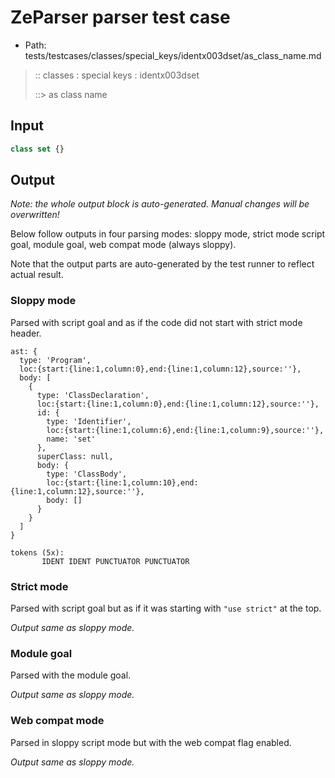 # ZeParser parser test case

- Path: tests/testcases/classes/special_keys/identx003dset/as_class_name.md

> :: classes : special keys : identx003dset
>
> ::> as class name

## Input

`````js
class set {}
`````

## Output

_Note: the whole output block is auto-generated. Manual changes will be overwritten!_

Below follow outputs in four parsing modes: sloppy mode, strict mode script goal, module goal, web compat mode (always sloppy).

Note that the output parts are auto-generated by the test runner to reflect actual result.

### Sloppy mode

Parsed with script goal and as if the code did not start with strict mode header.

`````
ast: {
  type: 'Program',
  loc:{start:{line:1,column:0},end:{line:1,column:12},source:''},
  body: [
    {
      type: 'ClassDeclaration',
      loc:{start:{line:1,column:0},end:{line:1,column:12},source:''},
      id: {
        type: 'Identifier',
        loc:{start:{line:1,column:6},end:{line:1,column:9},source:''},
        name: 'set'
      },
      superClass: null,
      body: {
        type: 'ClassBody',
        loc:{start:{line:1,column:10},end:{line:1,column:12},source:''},
        body: []
      }
    }
  ]
}

tokens (5x):
       IDENT IDENT PUNCTUATOR PUNCTUATOR
`````

### Strict mode

Parsed with script goal but as if it was starting with `"use strict"` at the top.

_Output same as sloppy mode._

### Module goal

Parsed with the module goal.

_Output same as sloppy mode._

### Web compat mode

Parsed in sloppy script mode but with the web compat flag enabled.

_Output same as sloppy mode._
